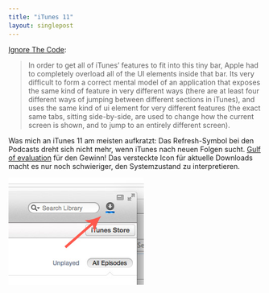 ```yaml
---
title: "iTunes 11"
layout: singlepost
---
```


[Ignore The Code](http://feedproxy.google.com/~r/IgnoreTheCode/~3/dcvr0MhUlLE/):

> In order to get all of iTunes’ features to fit into this tiny bar, Apple had to completely overload all of the UI elements inside that bar. Its very difficult to form a correct mental model of an application that exposes the same kind of feature in very different ways (there are at least four different ways of jumping between different sections in iTunes), and uses the same kind of ui element for very different features (the exact same tabs, sitting side-by-side, are used to change how the current screen is shown, and to jump to an entirely different screen).

Was mich an iTunes 11 am meisten aufkratzt: Das Refresh-Symbol bei den Podcasts dreht sich nicht mehr, wenn iTunes nach neuen Folgen sucht. [Gulf of evaluation](http://en.wikipedia.org/wiki/Gulf_of_evaluation) für den Gewinn! Das versteckte Icon für aktuelle Downloads macht es nur noch schwieriger, den Systemzustand zu interpretieren.

![iTunes]( /media/img/itunes-downloads.jpg)